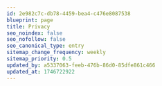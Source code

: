 ```yaml
---
id: 2e982c7c-db78-4459-bea4-c476e8087538
blueprint: page
title: Privacy
seo_noindex: false
seo_nofollow: false
seo_canonical_type: entry
sitemap_change_frequency: weekly
sitemap_priority: 0.5
updated_by: a5337063-feeb-476b-86d0-85dfe861c466
updated_at: 1746722922
---
```

